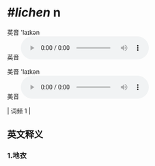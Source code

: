 # ***\#lichen*** n
英音 'laɪkən  
英音
<audio src="./media/lichen1.aac" controls="controls"></audio>

美音 'laɪkən  
美音
<audio src="./media/lichen2.aac" controls="controls"></audio>



| 词频 1 |  

英文释义
---
### 1.**地衣**  


